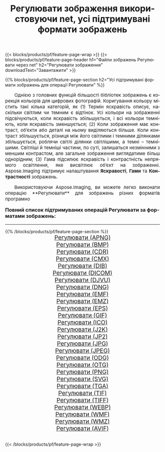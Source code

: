 ﻿---
title: Регулювати зображення використовуючи net, усі підтримувані формати зображень 
weight: 3920
url: /uk/net/adjust/ 
lang: uk
langdirlevel: 2
locales: zh-hans,ja,it,ru,de,es,fr,nl,id,lt,pl,pt,vi,tr,ko,zh-hant,ar,hi,th,sv,cs,uk,he
description: Використовуючи Aspose.Imaging, ви можете легко Регулювати зображення використовуючи  net
---

{{< blocks/products/pf/feature-page-wrap >}}
{{< blocks/products/pf/feature-page-header h1="Файли зображень Регулювати через net" h2="Регулювати зображення" downloadText="Завантажити" >}}


{{% blocks/products/pf/feature-page-section  h2="Усі підтримувані формати зображень для операції Регулювати" %}}
<p align="justify" style="text-indent:2em;font-size:15px;">
Однією з головних функцій більшості бібліотек зображень є корекція кольорів для цифрових фотографій. Коригування кольору містить такі кілька категорій, як (1) Термін яскравість описує, наскільки світлим чи темним є відтінок. Усі кольори на зображенні підсвічуються, коли яскравість збільшується, і всі кольори темніють, коли яскравість зменшується; (2) Коли зображення має контраст, об’єкти або деталі на ньому виділяються більше. Коли контраст збільшується, різниця між його світлими і темними ділянками збільшується, роблячи світлі ділянки світлішими, а темні – темнішими. Світліші й темніші частини, по суті, залишаться незмінними з меншим контрастом, але загальне зображення виглядатиме більш однорідним; (3) Гама підсилює яскравість і контрастність непрямого освітлення, яке висвітлює об’єкт на зображенні. Aspose.Imaging підтримує налаштування <b>Яскравості</b>, <b>Гами</b> та <b>Контрастності</b> зображень.
</p>
<p align="justify" style="text-indent:2em;font-size:15px;">
Використовуючи Aspose.Imaging, ви можете легко виконати операцiю **Регулювати** для  зображень різних форматів програмно
</p>
<h3 style="margin-top:16px;">
Повний список підтримуваних операцій Регулювати за форматами зображень:
</h3>
<hr/>
{{% /blocks/products/pf/feature-page-section %}}
<div class="container-fluid productfamilypage bg-gray">
    <div class="convertypes bg-gray agp-content section">
        <div class="container">
		<div class="row other-converters" style="gap: 10px;font-size: 19px;text-align:center;">
		    <div class='col-md-3 other-converter remove-lp remove-rp'><a href="/imaging/uk/net/adjust/apng/" style="padding:15px;">Регулювати (APNG)</a></div><div class='col-md-3 other-converter remove-lp remove-rp'><a href="/imaging/uk/net/adjust/bmp/" style="padding:15px;">Регулювати (BMP)</a></div><div class='col-md-3 other-converter remove-lp remove-rp'><a href="/imaging/uk/net/adjust/cdr/" style="padding:15px;">Регулювати (CDR)</a></div><div class='col-md-3 other-converter remove-lp remove-rp'><a href="/imaging/uk/net/adjust/cmx/" style="padding:15px;">Регулювати (CMX)</a></div><div class='col-md-3 other-converter remove-lp remove-rp'><a href="/imaging/uk/net/adjust/dib/" style="padding:15px;">Регулювати (DIB)</a></div><div class='col-md-3 other-converter remove-lp remove-rp'><a href="/imaging/uk/net/adjust/dicom/" style="padding:15px;">Регулювати (DICOM)</a></div><div class='col-md-3 other-converter remove-lp remove-rp'><a href="/imaging/uk/net/adjust/djvu/" style="padding:15px;">Регулювати (DJVU)</a></div><div class='col-md-3 other-converter remove-lp remove-rp'><a href="/imaging/uk/net/adjust/dng/" style="padding:15px;">Регулювати (DNG)</a></div><div class='col-md-3 other-converter remove-lp remove-rp'><a href="/imaging/uk/net/adjust/emf/" style="padding:15px;">Регулювати (EMF)</a></div><div class='col-md-3 other-converter remove-lp remove-rp'><a href="/imaging/uk/net/adjust/emz/" style="padding:15px;">Регулювати (EMZ)</a></div><div class='col-md-3 other-converter remove-lp remove-rp'><a href="/imaging/uk/net/adjust/eps/" style="padding:15px;">Регулювати (EPS)</a></div><div class='col-md-3 other-converter remove-lp remove-rp'><a href="/imaging/uk/net/adjust/gif/" style="padding:15px;">Регулювати (GIF)</a></div><div class='col-md-3 other-converter remove-lp remove-rp'><a href="/imaging/uk/net/adjust/ico/" style="padding:15px;">Регулювати (ICO)</a></div><div class='col-md-3 other-converter remove-lp remove-rp'><a href="/imaging/uk/net/adjust/j2k/" style="padding:15px;">Регулювати (J2K)</a></div><div class='col-md-3 other-converter remove-lp remove-rp'><a href="/imaging/uk/net/adjust/jp2/" style="padding:15px;">Регулювати (JP2)</a></div><div class='col-md-3 other-converter remove-lp remove-rp'><a href="/imaging/uk/net/adjust/jpg/" style="padding:15px;">Регулювати (JPG)</a></div><div class='col-md-3 other-converter remove-lp remove-rp'><a href="/imaging/uk/net/adjust/jpeg/" style="padding:15px;">Регулювати (JPEG)</a></div><div class='col-md-3 other-converter remove-lp remove-rp'><a href="/imaging/uk/net/adjust/odg/" style="padding:15px;">Регулювати (ODG)</a></div><div class='col-md-3 other-converter remove-lp remove-rp'><a href="/imaging/uk/net/adjust/otg/" style="padding:15px;">Регулювати (OTG)</a></div><div class='col-md-3 other-converter remove-lp remove-rp'><a href="/imaging/uk/net/adjust/png/" style="padding:15px;">Регулювати (PNG)</a></div><div class='col-md-3 other-converter remove-lp remove-rp'><a href="/imaging/uk/net/adjust/svg/" style="padding:15px;">Регулювати (SVG)</a></div><div class='col-md-3 other-converter remove-lp remove-rp'><a href="/imaging/uk/net/adjust/tga/" style="padding:15px;">Регулювати (TGA)</a></div><div class='col-md-3 other-converter remove-lp remove-rp'><a href="/imaging/uk/net/adjust/tif/" style="padding:15px;">Регулювати (TIF)</a></div><div class='col-md-3 other-converter remove-lp remove-rp'><a href="/imaging/uk/net/adjust/tiff/" style="padding:15px;">Регулювати (TIFF)</a></div><div class='col-md-3 other-converter remove-lp remove-rp'><a href="/imaging/uk/net/adjust/webp/" style="padding:15px;">Регулювати (WEBP)</a></div><div class='col-md-3 other-converter remove-lp remove-rp'><a href="/imaging/uk/net/adjust/wmf/" style="padding:15px;">Регулювати (WMF)</a></div><div class='col-md-3 other-converter remove-lp remove-rp'><a href="/imaging/uk/net/adjust/wmz/" style="padding:15px;">Регулювати (WMZ)</a></div><div class='col-md-3 other-converter remove-lp remove-rp'><a href="/imaging/uk/net/adjust/avif/" style="padding:15px;">Регулювати (AVIF)</a></div>
                </div>
        </div>
    </div>
</div>
<br/>

{{< /blocks/products/pf/feature-page-wrap >}}

